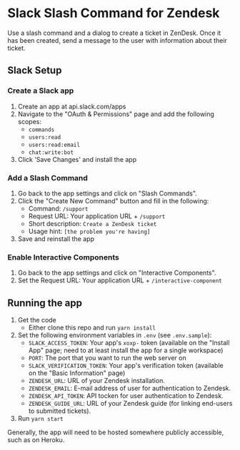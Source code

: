 # Slack Slash Command for Zendesk

Use a slash command and a dialog to create a ticket in ZenDesk. Once it has been created, send a message to the user with information about their ticket.

## Slack Setup

### Create a Slack app

1. Create an app at api.slack.com/apps
1. Navigate to the "OAuth & Permissions" page and add the following scopes:
    * `commands`
    * `users:read`
    * `users:read:email`
    * `chat:write:bot`
1. Click 'Save Changes' and install the app

### Add a Slash Command

1. Go back to the app settings and click on "Slash Commands".
1. Click the "Create New Command" button and fill in the following:
    * Command: `/support`
    * Request URL: Your application URL + `/support`
    * Short description: `Create a ZenDesk ticket`
    * Usage hint: `[the problem you're having]`
1. Save and reinstall the app

### Enable Interactive Components

1. Go back to the app settings and click on "Interactive Components".
1. Set the Request URL: Your application URL + `/interactive-component`

## Running the app

1. Get the code
    * Either clone this repo and run `yarn install`
1. Set the following environment variables in `.env` (see `.env.sample`):
    * `SLACK_ACCESS_TOKEN`: Your app's `xoxp-` token (available on the "Install App" page; need to at least install the app for a single workspace)
    * `PORT`: The port that you want to run the web server on
    * `SLACK_VERIFICATION_TOKEN`: Your app's verification token (available on the "Basic Information" page)
    * `ZENDESK_URL`: URL of your Zendesk installation.
    * `ZENDESK_EMAIL`:  E-mail address of user for authentication to Zendesk.
    * `ZENDESK_API_TOKEN`:  API tocken for user authentication to Zendesk.
    * `ZENDESK_GUIDE_URL`: URL of your Zendesk guide (for linking end-users to submitted tickets).
1. Run `yarn start`

Generally, the app will need to be hosted somewhere publicly accessible, such as on Heroku.
